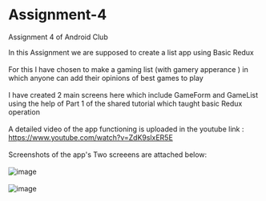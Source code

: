 # Assignment-4
Assignment 4 of Android Club

In this Assignment we are supposed to create a list app using Basic Redux
\
\
For this I have chosen to make a gaming list (with gamery apperance ) in which anyone can add their opinions of best games to play
\
\
I have created 2 main screens here which include GameForm and GameList using the help of Part 1 of the shared tutorial which taught basic Redux operation
\
\
A detailed video of the app functioning is uploaded in the youtube link : https://www.youtube.com/watch?v=ZdK9slxER5E
\
\
Screenshots of the app's Two screeens are attached below:
\
\
![image](https://user-images.githubusercontent.com/84237347/124347509-c2223880-dc02-11eb-9f0a-2824190bcec1.png)
\
\
![image](https://user-images.githubusercontent.com/84237347/124347515-ccdccd80-dc02-11eb-98ee-669bd8bbc7cf.png)
